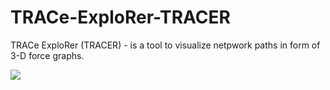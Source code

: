 # TRACe-ExploRer-TRACER
TRACe ExploRer (TRACER) - is a tool to visualize netpwork paths in form of 3-D force graphs.

[<img src="https://github.com/sand-ci/TRACe-ExploRer-TRACER/blob/master/description/Screenshot%202020-05-27%20%D0%B2%2014.07.41.png?raw=true">](Screenshot)
